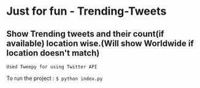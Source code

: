 # Just for fun - Trending-Tweets

## Show Trending tweets and their count(if available) location wise.(Will show Worldwide if location doesn't match)

```
Used Tweepy for using Twitter API
```

To run the project : `$ python index.py`
